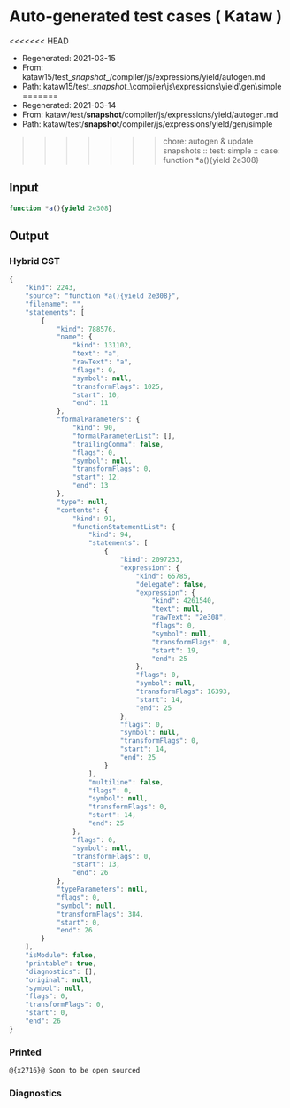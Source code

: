 # Auto-generated test cases ( Kataw )
<<<<<<< HEAD
- Regenerated: 2021-03-15
- From: kataw15/test\__snapshot__/compiler/js/expressions/yield/autogen.md
- Path: kataw15/test\__snapshot__\compiler\js\expressions\yield\gen\simple
=======
- Regenerated: 2021-03-14
- From: kataw/test/__snapshot__/compiler/js/expressions/yield/autogen.md
- Path: kataw/test/__snapshot__/compiler/js/expressions/yield/gen/simple
>>>>>>> chore: autogen & update snapshots
> :: test: simple
> :: case: function *a(){yield 2e308}
## Input

`````js
function *a(){yield 2e308}
`````

## Output

### Hybrid CST

```javascript
{
    "kind": 2243,
    "source": "function *a(){yield 2e308}",
    "filename": "",
    "statements": [
        {
            "kind": 788576,
            "name": {
                "kind": 131102,
                "text": "a",
                "rawText": "a",
                "flags": 0,
                "symbol": null,
                "transformFlags": 1025,
                "start": 10,
                "end": 11
            },
            "formalParameters": {
                "kind": 90,
                "formalParameterList": [],
                "trailingComma": false,
                "flags": 0,
                "symbol": null,
                "transformFlags": 0,
                "start": 12,
                "end": 13
            },
            "type": null,
            "contents": {
                "kind": 91,
                "functionStatementList": {
                    "kind": 94,
                    "statements": [
                        {
                            "kind": 2097233,
                            "expression": {
                                "kind": 65785,
                                "delegate": false,
                                "expression": {
                                    "kind": 4261540,
                                    "text": null,
                                    "rawText": "2e308",
                                    "flags": 0,
                                    "symbol": null,
                                    "transformFlags": 0,
                                    "start": 19,
                                    "end": 25
                                },
                                "flags": 0,
                                "symbol": null,
                                "transformFlags": 16393,
                                "start": 14,
                                "end": 25
                            },
                            "flags": 0,
                            "symbol": null,
                            "transformFlags": 0,
                            "start": 14,
                            "end": 25
                        }
                    ],
                    "multiline": false,
                    "flags": 0,
                    "symbol": null,
                    "transformFlags": 0,
                    "start": 14,
                    "end": 25
                },
                "flags": 0,
                "symbol": null,
                "transformFlags": 0,
                "start": 13,
                "end": 26
            },
            "typeParameters": null,
            "flags": 0,
            "symbol": null,
            "transformFlags": 384,
            "start": 0,
            "end": 26
        }
    ],
    "isModule": false,
    "printable": true,
    "diagnostics": [],
    "original": null,
    "symbol": null,
    "flags": 0,
    "transformFlags": 0,
    "start": 0,
    "end": 26
}
```

### Printed

```javascript
@{x2716}@ Soon to be open sourced
```

### Diagnostics

```javascript

```

